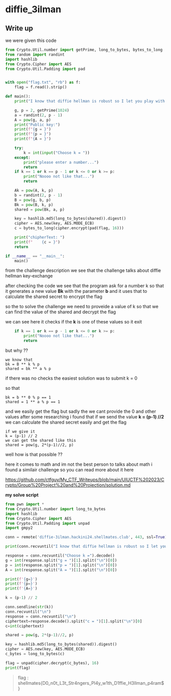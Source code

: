 # diffie_3ilman
## Write up

we were given this code 
```py
from Crypto.Util.number import getPrime, long_to_bytes, bytes_to_long
from random import randint
import hashlib
from Crypto.Cipher import AES
from Crypto.Util.Padding import pad


with open("flag.txt", "rb") as f:
    flag = f.read().strip()

def main():
    print("I know that diffie hellman is robust so I let you play with parameters")

    g, p = 2, getPrime(1024)
    a = randint(2, p - 1)
    A = pow(g, a, p)
    print("Public key:")
    print(f"{g = }")
    print(f"{p = }")
    print(f"{A = }")

    try:
        k = int(input("Choose k = "))
    except:
        print("please enter a number...")
        return
    if k == 1 or k == p - 1 or k <= 0 or k >= p:
        print("Noooo not like that...")
        return

    Ak = pow(A, k, p)
    b = randint(2, p - 1)
    B = pow(g, b, p)
    Bk = pow(B, k, p)
    shared = pow(Bk, a, p)

    key = hashlib.md5(long_to_bytes(shared)).digest()
    cipher = AES.new(key, AES.MODE_ECB)
    c = bytes_to_long(cipher.encrypt(pad(flag, 16)))

    print("chipherText: ")
    print(f"    {c = }")
    return

if __name__ == "__main__":
    main()
```

from the challenge description we see that the challenge talks about diffie hellman key-exchange

after checking the code we see that the program ask for a number k
so that it generates a new value **Bk** with the parameter **b** and it uses that to calculate the shared secret to encrypt the flag

so the to solve the challenge we need to proveide a value of k so that we can find the value of the shared and decrypt the flag

we can see here it checks if the **k** is one of these values so it exit

```py
    if k == 1 or k == p - 1 or k <= 0 or k >= p:
        print("Noooo not like that...")
        return
```

but why ??

```
we know that 
bk = B ** k % p
shared = bk ** a % p
```

if there was no checks the easiest solution was to submit k = 0

so that 

```
bk = b ** 0 % p == 1
shared = 1 ** a % p == 1
```

and we easily get the flag but sadly the we cant provide the 0 and other values after some researching i found that if we send the value 
**k = (p-1) //2**
we can calculate the shared secret easily and get the flag 

```
if we give it 
k = (p-1) // 2
we can get the shared like this 
shared = pow(g, 2*(p-1)//2, p)
```

well how is that possible ??

here it comes to math and im not the best person to talks about math 
i found a similair challenge so you can read more about it here

https://github.com/ctfguy/My_CTF_Writeups/blob/main/UIUCTF%202023/Crypto/Group%20Project%20and%20Projection/solution.md

**my solve script**

```py
from pwn import *
from Crypto.Util.number import long_to_bytes
import hashlib
from Crypto.Cipher import AES
from Crypto.Util.Padding import unpad
import gmpy2

conn = remote('diffie-3ilman.hackini24.shellmates.club', 443, ssl=True)

print(conn.recvuntil("I know that diffie hellman is robust so I let you play with parameters"))

response = conn.recvuntil("Choose k =").decode()
g = int(response.split("g = ")[1].split("\n")[0])
p = int(response.split("p = ")[1].split("\n")[0])
A = int(response.split("A = ")[1].split("\n")[0])

print(f'{g=}')
print(f'{p=}')
print(f'{A=}')

k = (p-1) // 2

conn.sendline(str(k))
conn.recvuntil("\n")
response = conn.recvuntil("\n")
ciphertext=response.decode().split("c = ")[1].split("\n")[0]
c=int(ciphertext)

shared = pow(g, 2*(p-1)//2, p)

key = hashlib.md5(long_to_bytes(shared)).digest()
cipher = AES.new(key, AES.MODE_ECB)
c_bytes = long_to_bytes(c)

flag = unpad(cipher.decrypt(c_bytes), 16)
print(flag)
```



> flag : shellmates{D0_n0t_L3t_Str4ngers_Pl4y_w1th_D1ffie_H3llman_p4ram$}

